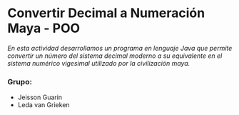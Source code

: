 # Convertir Decimal a Numeración Maya - POO
_En esta actividad desarrollamos un programa en lenguaje Java que permite convertir un número del sistema decimal moderno a su equivalente en el sistema numérico vigesimal utilizado por la civilización maya._
### Grupo:
- Jeisson Guarin 
- Leda van Grieken
